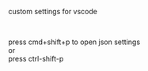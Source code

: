 custom settings for vscode

<br>

press cmd+shift+p to open json settings
<br>
or
<br>
press ctrl-shift-p
